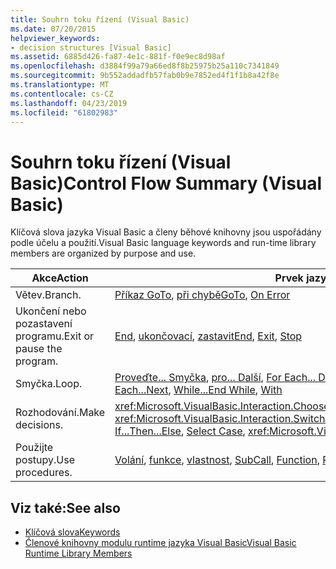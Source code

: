 ```yaml
---
title: Souhrn toku řízení (Visual Basic)
ms.date: 07/20/2015
helpviewer_keywords:
- decision structures [Visual Basic]
ms.assetid: 6885d426-fa87-4e1c-881f-f0e9ec8d98af
ms.openlocfilehash: d3884f99a79a66ed8f8b25975b25a110c7341849
ms.sourcegitcommit: 9b552addadfb57fab0b9e7852ed4f1f1b8a42f8e
ms.translationtype: MT
ms.contentlocale: cs-CZ
ms.lasthandoff: 04/23/2019
ms.locfileid: "61802983"
---
```

# <a name="control-flow-summary-visual-basic"></a><span data-ttu-id="43acc-102">Souhrn toku řízení (Visual Basic)</span><span class="sxs-lookup"><span data-stu-id="43acc-102">Control Flow Summary (Visual Basic)</span></span>
<span data-ttu-id="43acc-103">Klíčová slova jazyka Visual Basic a členy běhové knihovny jsou uspořádány podle účelu a použití.</span><span class="sxs-lookup"><span data-stu-id="43acc-103">Visual Basic language keywords and run-time library members are organized by purpose and use.</span></span>  
  
|<span data-ttu-id="43acc-104">Akce</span><span class="sxs-lookup"><span data-stu-id="43acc-104">Action</span></span>|<span data-ttu-id="43acc-105">Prvek jazyka</span><span class="sxs-lookup"><span data-stu-id="43acc-105">Language element</span></span>|  
|------------|----------------------|  
|<span data-ttu-id="43acc-106">Větev.</span><span class="sxs-lookup"><span data-stu-id="43acc-106">Branch.</span></span>|<span data-ttu-id="43acc-107">[Příkaz GoTo](../../../visual-basic/language-reference/statements/goto-statement.md), [při chybě](../../../visual-basic/language-reference/statements/on-error-statement.md)</span><span class="sxs-lookup"><span data-stu-id="43acc-107">[GoTo](../../../visual-basic/language-reference/statements/goto-statement.md), [On Error](../../../visual-basic/language-reference/statements/on-error-statement.md)</span></span>|  
|<span data-ttu-id="43acc-108">Ukončení nebo pozastavení programu.</span><span class="sxs-lookup"><span data-stu-id="43acc-108">Exit or pause the program.</span></span>|<span data-ttu-id="43acc-109">[End](../../../visual-basic/language-reference/statements/end-statement.md), [ukončovací](../../../visual-basic/language-reference/statements/exit-statement.md), [zastavit](../../../visual-basic/language-reference/statements/stop-statement.md)</span><span class="sxs-lookup"><span data-stu-id="43acc-109">[End](../../../visual-basic/language-reference/statements/end-statement.md), [Exit](../../../visual-basic/language-reference/statements/exit-statement.md), [Stop](../../../visual-basic/language-reference/statements/stop-statement.md)</span></span>|  
|<span data-ttu-id="43acc-110">Smyčka.</span><span class="sxs-lookup"><span data-stu-id="43acc-110">Loop.</span></span>|<span data-ttu-id="43acc-111">[Proveďte... Smyčka](../../../visual-basic/language-reference/statements/do-loop-statement.md), [pro... Další](../../../visual-basic/language-reference/statements/for-next-statement.md), [For Each... Další](../../../visual-basic/language-reference/statements/for-each-next-statement.md), [při... Ukončení při](../../../visual-basic/language-reference/statements/while-end-while-statement.md), [s](../../../visual-basic/language-reference/statements/with-end-with-statement.md)</span><span class="sxs-lookup"><span data-stu-id="43acc-111">[Do...Loop](../../../visual-basic/language-reference/statements/do-loop-statement.md), [For...Next](../../../visual-basic/language-reference/statements/for-next-statement.md), [For Each...Next](../../../visual-basic/language-reference/statements/for-each-next-statement.md), [While...End While](../../../visual-basic/language-reference/statements/while-end-while-statement.md), [With](../../../visual-basic/language-reference/statements/with-end-with-statement.md)</span></span>|  
|<span data-ttu-id="43acc-112">Rozhodování.</span><span class="sxs-lookup"><span data-stu-id="43acc-112">Make decisions.</span></span>|<span data-ttu-id="43acc-113"><xref:Microsoft.VisualBasic.Interaction.Choose%2A>, [Pokud... Potom... Ostatní](../../../visual-basic/language-reference/statements/if-then-else-statement.md), [Select Case](../../../visual-basic/language-reference/statements/select-case-statement.md), <xref:Microsoft.VisualBasic.Interaction.Switch%2A></span><span class="sxs-lookup"><span data-stu-id="43acc-113"><xref:Microsoft.VisualBasic.Interaction.Choose%2A>, [If...Then...Else](../../../visual-basic/language-reference/statements/if-then-else-statement.md), [Select Case](../../../visual-basic/language-reference/statements/select-case-statement.md), <xref:Microsoft.VisualBasic.Interaction.Switch%2A></span></span>|  
|<span data-ttu-id="43acc-114">Použijte postupy.</span><span class="sxs-lookup"><span data-stu-id="43acc-114">Use procedures.</span></span>|<span data-ttu-id="43acc-115">[Volání](../../../visual-basic/language-reference/statements/call-statement.md), [funkce](../../../visual-basic/language-reference/statements/function-statement.md), [vlastnost](../../../visual-basic/language-reference/statements/property-statement.md), [Sub](../../../visual-basic/language-reference/statements/sub-statement.md)</span><span class="sxs-lookup"><span data-stu-id="43acc-115">[Call](../../../visual-basic/language-reference/statements/call-statement.md), [Function](../../../visual-basic/language-reference/statements/function-statement.md), [Property](../../../visual-basic/language-reference/statements/property-statement.md), [Sub](../../../visual-basic/language-reference/statements/sub-statement.md)</span></span>|  
  
## <a name="see-also"></a><span data-ttu-id="43acc-116">Viz také:</span><span class="sxs-lookup"><span data-stu-id="43acc-116">See also</span></span>

- [<span data-ttu-id="43acc-117">Klíčová slova</span><span class="sxs-lookup"><span data-stu-id="43acc-117">Keywords</span></span>](../../../visual-basic/language-reference/keywords/index.md)
- [<span data-ttu-id="43acc-118">Členové knihovny modulu runtime jazyka Visual Basic</span><span class="sxs-lookup"><span data-stu-id="43acc-118">Visual Basic Runtime Library Members</span></span>](../../../visual-basic/language-reference/runtime-library-members.md)
